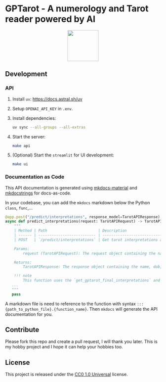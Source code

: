 # GPTarot - A numerology and Tarot reader powered by AI

<p align="center">
<img width=100 src='https://assets.coingecko.com/coins/images/17881/large/tarot-200px.png?1629704943'>
</p>

## Development

### API

1. Install `uv`: https://docs.astral.sh/uv
2. Setup `OPENAI_API_KEY` in `.env`.
3. Install dependencies:

   ```bash
   uv sync --all-groups --all-extras
   ```

4. Start the server:

   ```bash
   make api
   ```

5. (Optional) Start the `streamlit` for UI development:

   ```bash
   make ui
   ```

### Documentation as Code

This API documentation is generated using [mkdocs-material](https://squidfunk.github.io/mkdocs-material/) and [mkdocstrings](https://github.com/mkdocstrings/mkdocstrings) for docs-as-code.

In your codebase, you can add the `mkdocs` markdown below the Python `class`, `func`,...

```python
@app.post("/predict/interpretations", response_model=TarotAPIResponse)
async def predict_interpretations(request: TarotAPIRequest) -> TarotAPIResponse:
    """
    | Method | Path                       | Description                                       |
    | ------ | -------------------------- | ------------------------------------------------- |
    | POST   | `/predict/interpretations` | Get tarot interpretations and numerology meanings |

    Params:
        request (TarotAPIRequest): The request object containing the name, dob, question, past_card, present_card, and future_card.

    Returns:
        TarotAPIResponse: The response object containing the name, dob, question, numerology_meaning, and interpretations.

    !!! note
        This function uses the `get_gptarot_final_interpretations` and `get_numerology_meaning` functions to get the tarot interpretations and numerology meanings.
   ...
   """
   pass
```

A markdown file is need to reference to the function with syntax `::: {path_to_python_file}.{function_name}`. Then `mkdocs` will generate the API documentation for you.

## Contribute

Please fork this repo and create a pull request, I will thank you later. This is my hobby project and I hope it can help your hobbies too.

## License

This project is released under the [CC0 1.0 Universal](LICENSE) license.
